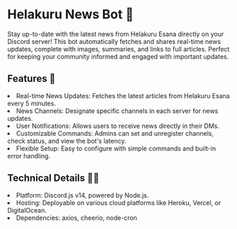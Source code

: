 # Helakuru News Bot 📢

<p>Stay up-to-date with the latest news from Helakuru Esana directly on your Discord server! This bot automatically fetches and shares real-time news updates, complete with images, summaries, and links to full articles. Perfect for keeping your community informed and engaged with important updates.</p>

## Features 🚀

<li>Real-time News Updates: Fetches the latest articles from Helakuru Esana every 5 minutes.</li>
<li>News Channels: Designate specific channels in each server for news updates.</li>
<li>User Notifications: Allows users to receive news directly in their DMs.</li>
<li>Customizable Commands: Admins can set and unregister channels, check status, and view the bot's latency.</li>
<li>Flexible Setup: Easy to configure with simple commands and built-in error handling.</li>

## Technical Details 🧑‍💻

<li>Platform: Discord.js v14, powered by Node.js.</li>
<li>Hosting: Deployable on various cloud platforms like Heroku, Vercel, or DigitalOcean.</li>
<li>Dependencies: axios, cheerio, node-cron</li>
